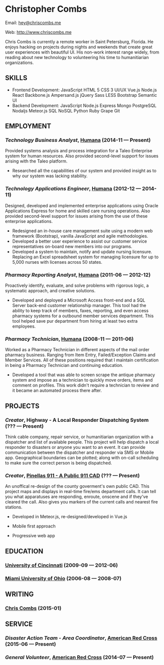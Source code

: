 Christopher Combs
============
Email: hey@chriscombs.me

Web: http://www.chriscombs.me

Chris Combs is currently a remote worker in Saint Petersburg, Florida. He enjoys hacking on projects during nights and weekends that create great user experiences with beautiful UI. His non-work interest range widely, from reading about new technology to volunteering his time to humanitiarian organizations.

## SKILLS

  - Frontend Development: JavaScript HTML 5 CSS 3 UI/UX Vue.js Node.js React Backbone.js Ampersand.js jQuery Sass LESS Bootstrap Semantic UI 
  - Backend Development: JavaScript Node.js Express Mongo PostgreSQL Nodaljs Meteor.js SQL NoSQL Python Ruby Grape Git 

## EMPLOYMENT

### *Technology Business Analyst*, [Humana](http://www.humana.com) (2014-11 — Present)

Provided systems analysis and process integration for a Taleo Enterprise system for human resources. Also provided second-level support for issues arising with the Taleo platform.
  - Researched all the capabilities of our system and provided insight as to why our system was lacking stability.

### *Technology Applications Engineer*, [Humana](http://www.humana.com) (2012-12 — 2014-11)

Designed, developed and implemented enterprise applications using Oracle Applications Express for home and skilled care nursing operations. Also provided second-level support for issues arising from the use of these enterprise applications.
  - Redesigned an in-house care management suite using a modern web framework (Bootstrap), vanilla JavaScript and agile methodologies.
  - Developed a better user experience to assist our customer service representatives on-board new members into our programs.
  - Developed a system to maintain, notify and update nursing licensure. Replacing an Excel spreadsheet system for managing licensure for up to 5,000 nurses with licenses across 50 states.

### *Pharmacy Reporting Analyst*, [Humana](http://www.humana.com) (2011-06 — 2012-12)

Proactively identify, evaluate, and solve problems with rigorous logic, a systematic approach, and creative solutions.
  - Developed and deployed a Microsoft Access front-end and a SQL Server back-end customer relationship manager. This tool had the ability to keep track of members, faxes, reporting, and even access pharmacy systems for a outbound member services department. This tool helped save pur department from hiring at least two extra employees.

### *Pharmacy Technician*, [Humana](http://www.humana.com) (2008-11 — 2011-06)

Worked as a Pharmacy Technician in different aspects of the mail order pharmacy business. Ranging from Item Entry, Failed/Exception Claims and Member Services. All of these positions required that I maintain certification in being a Pharmacy Technician and continuing education.
  - Developed a tool that was able to screen scrape the antique pharmacy system and impose as a technician to quickly move orders, items and comment on profiles. This work didn't require a technician to review and it became an automated process there after.


## PROJECTS

### *Creator*, Highway - A Local Responder Dispatching System (??? — Present)

Think cable company, repair service, or humanitiarian organization with a dispatcher and list of available people.
This project will help dispatch a local responder to disasters or anyone you want to an event. It can provide communication between the dispatcher and responder via SMS or Mobile app. Geographical boundaries can be plotted; along with on-call scheduling to make sure the correct person is being dispatched.

### *Creator*, [Pinellas 911 - A Public 911 CAD](http://pinellas911.co) (??? — Present)

An unoffical re-design of the county goverment's own public CAD.
This project maps and displays in real-time fire/ems department calls. It can tell you what apparatuses are responding, enroute, onscene and if they've cleared the call. Also gives you markers of the current calls and nearest fire stations.
  - Developed in Meteor.js, re-designed/developed in Vue.js

  - Mobile first approach

  - Progressive web app




## EDUCATION

### [University of Cincinnati](http://uc.edu) (2009-09 — 2012-06)



### [Miami University of Ohio](http://muohio.edu) (2006-08 — 2008-07)






## WRITING

### [Chris Combs](https://medium.com/@chriscombs) (2015-01)





## SERVICE

### *Disaster Action Team - Area Coordinator*, [American Red Cross](http://www.redcross.org) (2015-06 — Present)



### *General Volunteer*, [American Red Cross](http://www.redcross.org) (2014-07 — Present)







